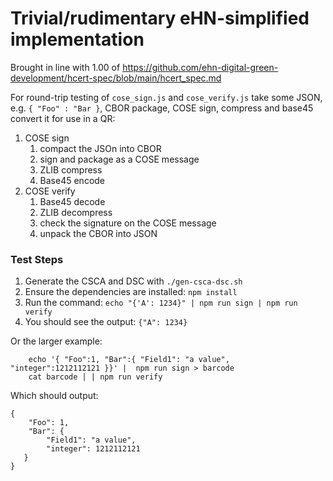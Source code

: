 # Trivial/rudimentary eHN-simplified implementation

Brought in line with 1.00 of
	https://github.com/ehn-digital-green-development/hcert-spec/blob/main/hcert_spec.md

For round-trip testing of ```cose_sign.js``` and ```cose_verify.js``` take some
JSON, e.g. ```{ "Foo" : "Bar }```, CBOR package, COSE sign, compress and base45
convert it for use in a QR:

1. COSE sign
   1. compact the JSOn into CBOR
   1. sign and package as a COSE message
   1. ZLIB compress
   1. Base45 encode 
1. COSE verify     
   1. Base45 decode
   1. ZLIB decompress
   1. check the signature on the COSE message
   1. unpack the CBOR into JSON

### Test Steps

1. Generate the CSCA and DSC with ```./gen-csca-dsc.sh```	
1. Ensure the dependencies are installed: ```npm install```
1. Run the command: ```echo "{'A': 1234}" | npm run sign | npm run verify```
1. You should see the output: ```{"A": 1234}```

Or the larger example:

```
    echo '{ "Foo":1, "Bar":{ "Field1": "a value",   "integer":1212112121 }}' |  npm run sign > barcode
    cat barcode | | npm run verify
```

Which should output:

```
{
    "Foo": 1, 
    "Bar": {
        "Field1": "a value", 
        "integer": 1212112121
   }
}
```

